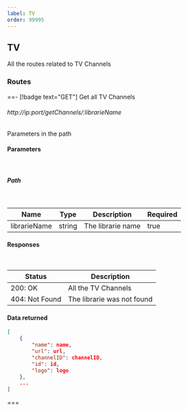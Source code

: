 ```yaml
---
label: TV
order: 99995
---
```


## TV

All the routes related to TV Channels

### Routes

==- [!badge text="GET"] Get all TV Channels

###### http://ip:port/getChannels/:librarieName

Parameters in the path

#### Parameters
<br>

##### Path
<br>

| Name | Type | Description | Required |
| ---- | ---- | ----------- | -------- |
| librarieName | string | The librarie name | true |

#### Responses
<br>

| Status | Description |
| ------ | ----------- |
| 200: OK | All the TV Channels |
| 404: Not Found | The librarie was not found |

#### Data returned

```json
[
    {
        "name": name,
        "url": url,
        "channelID": channelID,
        "id": id,
        "logo": logo
    },
    ...
]
```

===